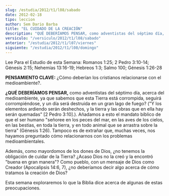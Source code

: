 ```yaml
---
slug: /estudia/2012/t1/l08/sabado
date: 2012-02-18
tipo: leccion
author: Sem Dario Barba
title: "EL CUIDADO DE LA CREACIÓN"
description: "QUÉ DEBERÍAMOS PENSAR, como adventistas del séptimo día, acerca del  medioambiente, ya que sabemos que esta Tierra está corrompida, seguirá  corrompiéndose, y un día será destruida en un gran lago de fuego? (“Y los  elementos ardiendo serán deshechos, y la tierra y las obras q..."
versiculo: "/versiculo/2012/t1/l08/sabado"
anterior: "/estudia/2012/t1/l07/viernes"
siguiente: "/estudia/2012/t1/l08/domingo"
---
```


Lee Para el Estudio de esta Semana: Romanos 1:25; 2 Pedro 3:10-14; Génesis 2:15; Nehemías 13:16-19; Hebreos 1:3; Salmo 100; Génesis 1:26-28

**PENSAMIENTO CLAVE:** ¿Cómo deberían los cristianos relacionarse con el medioambiente?.

**¿QUÉ DEBERÍAMOS PENSAR,** como adventistas del séptimo día, acerca del medioambiente, ya que sabemos que esta Tierra está corrompida, seguirá corrompiéndose, y un día será destruida en un gran lago de fuego? ("Y los elementos ardiendo serán deshechos, y la tierra y las obras que en ella hay serán quemadas" [2 Pedro 3:10].). Añadamos a esto el mandato bíblico de que el ser humano "señoree en los peces del mar, en las aves de los cielos, en las bestias, en toda la tierra, y en todo animal que se arrastra sobre la tierra" (Génesis 1:26). Tampoco es de extrañar que, muchas veces, nos hayamos preguntado cómo relacionarnos con los problemas medioambientales.

Además, como mayordomos de los dones de Dios, ¿no tenemos la obligación de cuidar de la Tierra? ¿Acaso Dios no la creó y la encontró "buena en gran manera"? Como pueblo, con un mensaje de Dios como Creador (Apocalipsis 14:6, 7), ¿no deberíamos decir algo acerca de cómo tratamos la creación de Dios?

Esta semana exploraremos lo que la Biblia dice acerca de algunas de estas preocupaciones.
